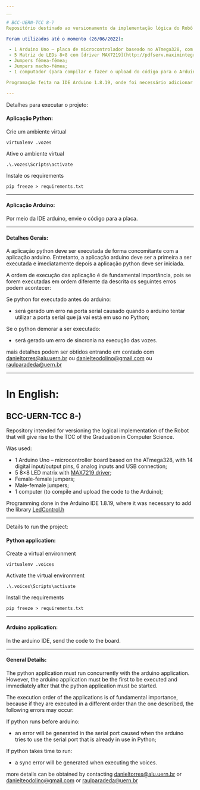 ```yaml
---
__

# BCC-UERN-TCC 8-)
Repositório destinado ao versionamento da implementação lógica do Robô que dará origem ao TCC da Graduação em CC. 

Foram utilizados até o momento (26/06/2022):

 - 1 Arduino Uno – placa de microcontrolador baseado no ATmega328, com 14 pinos de entradas/saídas digitais, 6 entradas analógicas e conexão USB;
 - 5 Matriz de LEDs 8×8 com [driver MAX7219](http://pdfserv.maximintegrated.com/en/ds/MAX7219-MAX7221.pdf);
 - Jumpers fêmea-fêmea;
 - Jumpers macho-fêmea;
 - 1 computador (para compilar e fazer o upload do código para o Arduino);

Programação feita na IDE Arduino 1.8.19, onde foi necessário adicionar a biblioteca [LedControl.h](https://github.com/wayoda/LedControl)

---
```

Detalhes para executar o projeto:

#### Aplicação Python:
Crie um ambiente virtual
```
virtualenv .vozes
```
Ative o ambiente virtual
```
.\.vozes\Scripts\activate 
```
Instale os requirements
```
pip freeze > requirements.txt
```

___

#### Aplicação Arduino:

Por meio da IDE arduino, envie o código para a placa.
___
#### Detalhes Gerais:

A aplicação python deve ser executada de forma concomitante com a aplicação arduino. Entretanto, a aplicação arduino deve ser a primeira a ser executada e imediatamente depois a aplicação python deve ser iniciada.

A ordem de execução das aplicação é de fundamental importância, pois se forem executadas em ordem diferente da descrita os seguintes erros podem acontecer:

Se python for executado antes do arduino:
* será gerado um erro na porta serial causado quando o arduino tentar utilizar a porta serial que já vai está em uso no Python;


Se o python demorar a ser executado:
* será gerado um erro de sincronia na execução das vozes.

mais detalhes podem ser obtidos entrando em contado com <danieltorres@alu.uern.br> ou <danielteodolino@gmail.com> ou <raulparadeda@uern.br>
___

# In English:

## BCC-UERN-TCC 8-)
Repository intended for versioning the logical implementation of the Robot that will give rise to the TCC of the Graduation in Computer Science.

Was used:

 - 1 Arduino Uno – microcontroller board based on the ATmega328, with 14 digital input/output pins, 6 analog inputs and USB connection;
 - 5 8×8 LED matrix with [MAX7219 driver](http://pdfserv.maximintegrated.com/en/ds/MAX7219-MAX7221.pdf);
 - Female-female jumpers;
 - Male-female jumpers;
 - 1 computer (to compile and upload the code to the Arduino);

Programming done in the Arduino IDE 1.8.19, where it was necessary to add the library [LedControl.h](https://github.com/wayoda/LedControl)

---
Details to run the project:

#### Python application:
Create a virtual environment
```
virtualenv .voices
```
Activate the virtual environment
```
.\.voices\Scripts\activate
```
Install the requirements
```
pip freeze > requirements.txt
```

___

#### Arduino application:

In the arduino IDE, send the code to the board.
___
#### General Details:

The python application must run concurrently with the arduino application. However, the arduino application must be the first to be executed and immediately after that the python application must be started.

The execution order of the applications is of fundamental importance, because if they are executed in a different order than the one described, the following errors may occur:

If python runs before arduino:
* an error will be generated in the serial port caused when the arduino tries to use the serial port that is already in use in Python;


If python takes time to run:
* a sync error will be generated when executing the voices.

more details can be obtained by contacting <danieltorres@alu.uern.br> or <danielteodolino@gmail.com> or <raulparadeda@uern.br>